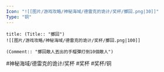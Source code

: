 ```yaml
---
Icon: "![[图片/游戏攻略/神秘海域/德雷克的诡计/奖杯/擲回.png|30]]"
Type: "铜"
---
```

```ad-common-bronze-trophy
title: (Title:: "擲回")
![[图片/游戏攻略/神秘海域/德雷克的诡计/奖杯/擲回.png|100]]

(Comment:: "擲回敵人丟出的手榴彈打倒10個敵人")
```

#神秘海域/德雷克的诡计/奖杯 #奖杯 #奖杯/铜

